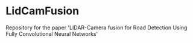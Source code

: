 # LidCamFusion
Repository for the paper 'LIDAR-Camera fusion for Road Detection Using Fully Convolutional Neural Networks'
